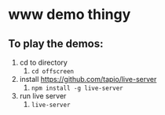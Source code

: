# www demo thingy

## To play the demos:

1. cd to directory
   1. `cd offscreen`
2. install https://github.com/tapio/live-server
   1. `npm install -g live-server`
3. run live server
   1. `live-server`